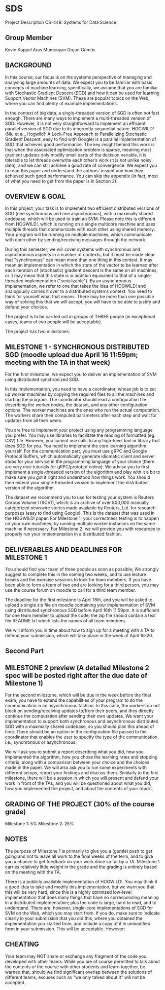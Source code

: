 # SDS

Project Description
CS-449: Systems for Data Science

## Group Member

Kevin Kappel
Aras Mumcuyan
Orçun Gümüs


## BACKGROUND

In this course, our focus is on the systems perspective of managing and analysing large amounts of data. We expect you to be familiar with basic concepts of machine learning, specifically, we assume that you are familiar with Stochastic Gradient Descent (SGD) and how it can be used for learning Support Vector Machines (SVM). These are popular topics on the Web, where you can find plenty of example implementations.

In the context of big data, a single-threaded version of SGD is often not fast enough. There are many ways to implement a multi-threaded version of SGD. However, it is not very straightforward to implement an efficient parallel version of SGD due to its inherently sequential nature. HOGWILD! (Niu et al., Hogwild!: A Lock-Free Approach to Parallelizing Stochastic Gradient Descent, easy to find with Google) is a parallel implementation of SGD that achieves good performance. The key insight behind this work is that when the associated optimization problem is sparse, meaning most gradient updates only modify small parts of the decision variable, it is tolerable to let threads overwrite each other’s work (it is not unlike noisy data), and we can still achieve a good rate of convergence. We expect you to read this paper and understand the authors' insight and how they achieved such good performance. You can skip the appendix (in fact, most of what you need to get from the paper is in Section 2).


## OVERVIEW & GOAL

In this project, your task is to implement two efficient distributed versions of SGD (one synchronous and one asynchronous), with a maximally shared codebase, which will be used to train an SVM. Please note this is different from HOGWILD!, which is running on a single multicore machine and uses multiple threads that communicate with each other using shared memory. Your program will be running on multiple machines, which communicate with each other by sending/receiving messages through the network.

During this semester, we will cover systems with synchronous and asynchronous aspects in a number of contexts, but it must be made clear that "synchronous" can mean more than one thing in this context. It may mean an implementation in which the state of the vector to be learned after each iteration of (stochastic) gradient descent is the same on all machines, or it may mean that this state is in addition equivalent to that of a single-threaded implementation ("serializable"). By an asynchronous implementation, we refer to one that takes the idea of HOGWILD! and analogously carries it over to a distributed systems context. You need to think for yourself what that means. There may be more than one possible way of solving this that we will accept; you will have to be able to justify and defend your choices.

The project is to be carried out in groups of THREE people (in exceptional cases, teams of two people will be acceptable).

The project has two milestones.


## MILESTONE 1 - SYNCHRONOUS DISTRIBUTED SGD (moodle upload due April 16 11:59pm; meeting with the TA in that week)

For the first milestone, we expect you to deliver an implementation of SVM using distributed synchronized SGD.

In this implementation, you need to have a coordinator, whose job is to set up worker machines by copying the required files to all the machines and starting the program. The coordinator should read a configuration file describing the worker nodes, the dataset, and any other configuration options. The worker machines are the ones who run the actual computation. The workers share their computed parameters after each step and wait for updates from all their peers.

You are free to implement your project using any programming language you prefer. You may use libraries to facilitate the reading of formatted (eg. CSV) file. However, you cannot use calls to any high-level tool or library that does SGD for you. You need to implement the core learning algorithm yourself. For the communication part, you must use gRPC and Google Protocol Buffers, which automatically generate idiomatic client and server stubs for your service in the programming language of your choice (there are very nice tutorials for gRPC/protobuf online). We advise you to first implement a single-threaded version of the algorithm and play with it a bit to make sure you got it right and understood how things work. You should then extend your single-threaded version to implement the distributed version of the algorithm.

The dataset we recommend you to use for testing your system is Reuters Corpus Volume I (RCV1), which is an archive of over 800,000 manually categorized newswire stories made available by Reuters, Ltd. for research purposes (easy to find using Google). This is the dataset that was used in the HOGWILD! paper. For Milestone 1, your correctness testing is to happen on your own machines, by running multiple worker instances on the same machine if necessary. For Milestone 2, we will provide you with resources to properly run your implementation in a distributed fashion.


## DELIVERABLES AND DEADLINES FOR MILESTONE 1

You should find your team of three people as soon as possible; We strongly suggest to complete this in the coming two weeks, and to use lecture breaks and the exercise sessions to look for team members. If you have been able to form a team of two and are looking for a third person, you may use the course forum on moodle to call for a third team member.

The deadline for the first milestone is April 16th, and you will be asked to upload a single zip file on moodle containing your implementation of SVM using distributed synchronous SGD before April 16th 11:59pm. It is sufficient for one team member to upload the code; the zip file should contain a text file README.txt which lists the names of all team members.

We will inform you in time about how to sign up for a meeting with a TA to defend your submission, which will take place in the week of April 16-20.




## Second Part



## MILESTONE 2 preview (A detailed Milestone 2 spec will be posted right after the due date of Milestone 1)

For the second milestone, which will be due in the week before the final exam, you have to extend the capabilities of your program to do the communication in an asynchronous fashion. In this case, the workers do not block on sending/receiving updates to/from their peers, and they directly continue the computation after sending their own updates. We want your implementation to support both synchronous and asynchronous distributed SGD with a maximally shared codebase, so you should plan this ahead of time. There should be an option in the configuration file passed to the coordinator that enables the user to specify the type of the communication, i.e., synchronous or asynchronous.

We will ask you to submit a report describing what you did, how you implemented the algorithm, how you chose the learning rates and stopping criteria, along with a comparison between your choice and the choices made in the paper. We will also ask you to run some experiments with different setups, report your findings and discuss them. Similarly to the first milestone, there will be a session in which you will present and defend your work in front of the TAs, and you will be questioned about what you did, how you implemented the project, and about the contents of your report.


## GRADING OF THE PROJECT (30% of the course grade)

Milestone 1:  5%
Milestone 2: 25%


## NOTES

The purpose of Milestone 1 is primarily to give you a (gentle) push to get going and not to leave all work to the final weeks of the term, and to give you a chance to get feedback on your work done so far by a TA. Milestone 1 carries relatively little weight in the grade and the grading is entirely based on the meeting with the TA.

There is a publicly available implementation of HOGWILD!. You may think it a good idea to take and modify this implementation, but we warn you that this will be very hard, since this is a highly optimized low-level implementation that does many things that have no corresponding meaning in a distributed implementation; plus the code is large, hard to read, and to understand. There are, however, single-core implementations of SGD for SVM on the Web, which you may start from. If you do, make sure to indicate clearly in your submission that you did this, where you obtained the implementation you started from, and include a copy of it in unmodified form in your submission. This will be acceptable. However:


## CHEATING

Your team may NOT share or exchange any fragment of the code you developed with other teams. While you are of course permitted to talk about the contents of the course with other students and learn together, be warned that, should we find significant overlap between the solutions of different teams, excuses such as "we only talked about it" will not be accepted.





